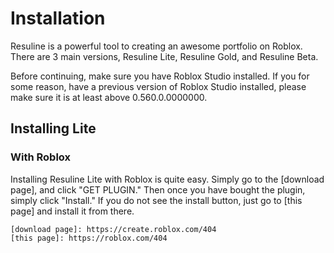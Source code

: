# Installation

Resuline is a powerful tool to creating an awesome portfolio on Roblox. There are 3 main versions, Resuline Lite, Resuline Gold, and Resuline Beta.

Before continuing, make sure you have Roblox Studio installed. If you for some reason, have a previous version of Roblox Studio installed, please make sure it is at least above 0.560.0.0000000.

## Installing Lite
### With Roblox
Installing Resuline Lite with Roblox is quite easy. Simply go to the [download page], and click "GET PLUGIN." Then once you have bought the plugin, simply click "Install." If you do not see the install button, just go to [this page] and install it from there.

    [download page]: https://create.roblox.com/404
    [this page]: https://roblox.com/404